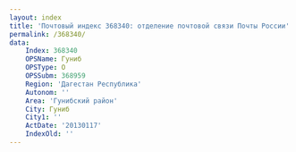 ```yaml
---
layout: index
title: 'Почтовый индекс 368340: отделение почтовой связи Почты России'
permalink: /368340/
data:
    Index: 368340
    OPSName: Гуниб
    OPSType: О
    OPSSubm: 368959
    Region: 'Дагестан Республика'
    Autonom: ''
    Area: 'Гунибский район'
    City: Гуниб
    City1: ''
    ActDate: '20130117'
    IndexOld: ''
---
```

